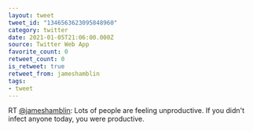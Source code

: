 ```yaml
---
layout: tweet
tweet_id: "1346563623095848960"
category: twitter
date: 2021-01-05T21:06:00.000Z
source: Twitter Web App
favorite_count: 0
retweet_count: 0
is_retweet: true
retweet_from: jameshamblin
tags:
- tweet
---
```


RT [@jameshamblin](https://twitter.com/@jameshamblin): Lots of people are feeling unproductive. If you didn't infect anyone today, you were productive.
